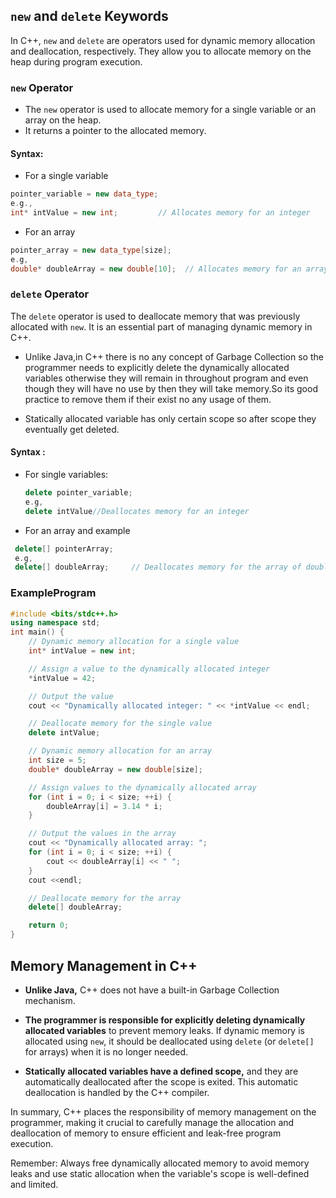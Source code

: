 ## `new` and `delete` Keywords

In C++, `new` and `delete` are operators used for dynamic memory allocation and deallocation, respectively. They allow you to allocate memory on the heap during program execution.

### `new` Operator

- The `new` operator is used to allocate memory for a single variable or an array on the heap.
- It returns a pointer to the allocated memory.

#### Syntax:
 - For a single variable
```cpp
pointer_variable = new data_type;
e.g.,
int* intValue = new int;         // Allocates memory for an integer
```
 - For an array
```cpp
pointer_array = new data_type[size];
e.g,
double* doubleArray = new double[10];  // Allocates memory for an array of 10 doubles
```

### `delete` Operator

The `delete` operator is used to deallocate memory that was previously allocated with `new`. It is an essential part of managing dynamic memory in C++.

- Unlike Java,in C++ there is no any concept of Garbage Collection so the programmer needs to explicitly delete the dynamically allocated variables otherwise they will remain in throughout program and even though they will have no use by then they will take memory.So its good practice to remove them if their exist no any usage of them.

- Statically allocated variable has only certain scope so after scope they eventually get deleted.

#### Syntax :

- For single variables:
  ```cpp
  delete pointer_variable;
  e.g,
  delete intValue//Deallocates memory for an integer
  ```

- For an array and example
```cpp        
 delete[] pointerArray;   
 e.g,
 delete[] doubleArray;     // Deallocates memory for the array of double

```
### ExampleProgram
```cpp
#include <bits/stdc++.h>
using namespace std;
int main() {
    // Dynamic memory allocation for a single value
    int* intValue = new int;

    // Assign a value to the dynamically allocated integer
    *intValue = 42;

    // Output the value
    cout << "Dynamically allocated integer: " << *intValue << endl;

    // Deallocate memory for the single value
    delete intValue;

    // Dynamic memory allocation for an array
    int size = 5;
    double* doubleArray = new double[size];

    // Assign values to the dynamically allocated array
    for (int i = 0; i < size; ++i) {
        doubleArray[i] = 3.14 * i;
    }

    // Output the values in the array
    cout << "Dynamically allocated array: ";
    for (int i = 0; i < size; ++i) {
        cout << doubleArray[i] << " ";
    }
    cout <<endl;

    // Deallocate memory for the array
    delete[] doubleArray;

    return 0;
}
```
## Memory Management in C++

- **Unlike Java,** C++ does not have a built-in Garbage Collection mechanism.

- **The programmer is responsible for explicitly deleting dynamically allocated variables** to prevent memory leaks. If dynamic memory is allocated using `new`, it should be deallocated using `delete` (or `delete[]` for arrays) when it is no longer needed.

- **Statically allocated variables have a defined scope,** and they are automatically deallocated after the scope is exited. This automatic deallocation is handled by the C++ compiler.

In summary, C++ places the responsibility of memory management on the programmer, making it crucial to carefully manage the allocation and deallocation of memory to ensure efficient and leak-free program execution.

Remember: Always free dynamically allocated memory to avoid memory leaks and use static allocation when the variable's scope is well-defined and limited.






